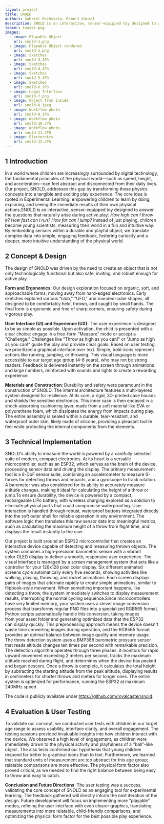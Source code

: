 ```yaml
---
layout: project
title: SNOLD
authors: Gabriel Pechstein, Robert Kürzel
description: SNOLD is an interactive, sensor-equipped toy designed to answer the questions that naturally arise during active play; How high can I throw it? How fast can I run? How far can I jump?
teaser: teaser.png
images:
  - image: Playable Object
    url: snold-1.png
  - image: Playable Object rendered
    url: snold-2.png
  - image: Sketches
    url: snold-3.JPG
  - image: Sketches
    url: snold-4.JPG
  - image: Sketches
    url: snold-5.JPG
  - image: Sketches
    url: snold-6.JPG
  - image: Logos Interface
    url: snold-7.png
  - image: Object from inside
    url: snold-8.jpeg
  - image: Workflow photo
    url: snold-9.JPG
  - image: Workflow photo
    url: snold-10.JPG
  - image: Workflow photo
    url: snold-11.JPG
  - image: Electornics
    url: snold-12.JPG
---
```


## 1 Introduction

In a world where children are increasingly surrounded by digital technology, the fundamental principles of the physical world—such as speed, height, and acceleration—can feel abstract and disconnected from their daily lives. Our project, SNOLD, addresses this gap by transforming these physics concepts into a tangible and exciting play experience. The core idea is rooted in Experimental Learning: empowering children to learn by doing, exploring, and seeing the immediate results of their own physical actions.SNOLD is an interactive, sensor-equipped toy designed to answer the questions that naturally arise during active play: *How high can I throw it? How fast can I run? How far can I jump?* Instead of just playing, children become young scientists, measuring their world in a fun and intuitive way. By embedding sensors within a durable and playful object, we translate complex data into simple, engaging feedback, fostering curiosity and a deeper, more intuitive understanding of the physical world.

## 2 Concept & Design

The design of SNOLD was driven by the need to create an object that is not only technologically functional but also safe, inviting, and robust enough for active play.

**Form and Ergonomics**: Our design exploration focused on organic, soft, and approachable forms, moving away from hard-edged electronics. Early sketches explored various "blob," "UFO," and rounded-cube shapes, all designed to be comfortably held, thrown, and caught by small hands. The final form is ergonomic and free of sharp corners, ensuring safety during vigorous play.

**User Interface (UI) and Experience (UX)**: The user experience is designed to be as simple as possible. Upon activation, the child is presented with a clear choice: engage in a free-form "Measure" mode or accept a "Challenge." Challenges like "Throw as high as you can!" or "Jump as high as you can!" guide the play and provide clear goals. Based on user testing, we prioritized a graphical interface over text. Simple, bold icons represent actions like running, jumping, or throwing. This visual language is more accessible to our target age group (4-8 years), who may not be strong readers. Feedback is delivered instantly on the screen through animations and large numbers, reinforced with sounds and lights to create a rewarding experience.

**Materials and Construction**: Durability and safety were paramount in the construction of SNOLD. The internal architecture features a multi-layered system designed for resilience. At its core, a rigid, 3D-printed case houses and shields the sensitive electronics. This inner case is then encased in a shock-absorbing cushioning layer, made from a soft material like EVA or polyurethane foam, which dissipates the energy from impacts during play. The entire assembly is sealed within a durable, tear-resistant, and waterproof outer skin, likely made of silicone, providing a pleasant tactile feel while protecting the internal components from the elements.


## 3 Technical Implementation

SNOLD's ability to measure the world is powered by a carefully selected suite of modern, compact electronics. At its heart is a versatile microcontroller, such as an ESP32, which serves as the brain of the device, processing sensor data and driving the display. The primary measurement tool is a 6-DoF sensor suite, combining an accelerometer to measure G-forces for detecting throws and impacts, and a gyroscope to track rotation. A barometer was also considered for its ability to accurately measure altitude changes, making it ideal for calculating the height of a throw or jump.To ensure durability, the device is powered by a compact, rechargeable LiPo battery, with wireless charging explored as a solution to eliminate physical ports that could compromise waterproofing. User interaction is handled through robust, waterproof buttons integrated directly into the soft outer shell for reliable operation in any environment. The software logic then translates this raw sensor data into meaningful metrics, such as calculating the maximum height of a throw from flight time, and displays the result instantly to the user.

Our project is built around an ESP32 microcontroller that creates an interactive device capable of detecting and measuring thrown objects. The system combines a high-precision barometric sensor with a vibrant color OLED display to deliver a smooth, responsive user experience. The visual interface is managed by a screen management system that acts like a controller for your 128x128 pixel color display. Six different animated screens cycle automatically every five seconds, showing activities like walking, playing, throwing, and rocket animations. Each screen displays pairs of images that alternate rapidly to create simple animations, similar to flipbook-style movement. When something important happens, like detecting a throw, the system immediately switches to display measurement results, interrupting the normal cycling sequence.Since microcontrollers have very limited memory, your system uses a clever image conversion process that transforms regular PNG files into a specialized RGB565 format. Python scripts automatically handle this conversion, taking images from your asset folder and generating optimized data that the ESP32 can display quickly. This preprocessing approach means the device doesn't waste time converting images during operation, and the RGB565 format provides an optimal balance between image quality and memory usage. The throw detection system uses a BMP388 barometric pressure sensor that reads altitude changes ten times per second with remarkable precision. The detection algorithm operates through three phases: it monitors for rapid upward movement exceeding 2 meters per second, tracks the maximum altitude reached during flight, and determines when the device has peaked and begun descent. Once a throw is complete, it calculates the total height by subtracting the starting altitude from the peak altitude, displaying results in centimeters for shorter throws and meters for longer ones. The entire system is optimized for performance, running the ESP32 at maximum 240MHz speed.

The code is publicly available under https://github.com/royalcaster/snold.


## 4 Evaluation & User Testing

To validate our concept, we conducted user tests with children in our target age range to assess usability, interface clarity, and overall engagement. The testing sessions provided invaluable insights into how children interact with the device. We observed a high level of engagement, as children were immediately drawn to the physical activity and playfulness of a "ball"-like object. The also tests confirmed our hypothesis that young children respond far better to graphical icons than to text. Furthermore, we learned that standard units of measurement are too abstract for this age group; relatable comparisons are more effective. The physical form factor also proved critical, as we needed to find the right balance between being easy to throw and easy to catch.

**Conclusion and Future Directions**: The user testing was a success, validating the core concept of SNOLD as an engaging tool for experimental learning. The feedback gathered will directly inform the next iteration of the design. Future development will focus on implementing more "playable" modes, refining the user interface with even clearer graphics, translating measurements into more relatable, child-friendly comparisons, and optimizing the physical form factor for the best possible play experience.
